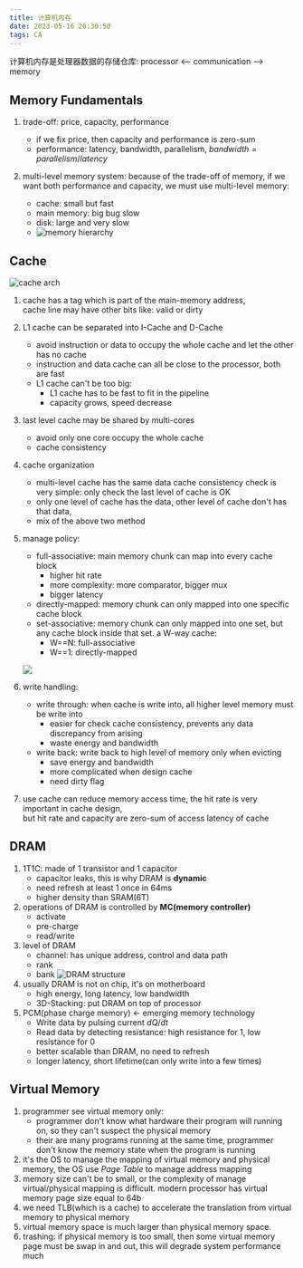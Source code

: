 ```yaml
---
title: 计算机内存
date: 2023-05-16 20:30:50
tags: CA
---
```


计算机内存是处理器数据的存储仓库: processor <-- communication --> memory

<!--more-->

## Memory Fundamentals

1. trade-off: price, capacity, performance

   - if we fix price, then capacity and performance is zero-sum
   - performance: latency, bandwidth, parallelism, $bandwidth = parallelism/latency$

2. multi-level memory system: because of the trade-off of memory, if we want both performance and capacity, we must use multi-level memory:
   - cache: small but fast
   - main memory: big bug slow
   - disk: large and very slow
   - ![memory hierarchy](https://s2.loli.net/2023/05/16/w67oIMLc9lzJgUj.png)

## Cache

![cache arch](https://s2.loli.net/2023/05/17/5ZLsH8INkB3abgY.png)

1. cache has a tag which is part of the main-memory address,  
   cache line may have other bits like: valid or dirty
2. L1 cache can be separated into I-Cache and D-Cache
   - avoid instruction or data to occupy the whole cache and let the other has no cache
   - instruction and data cache can all be close to the processor, both are fast
   - L1 cache can't be too big:
     - L1 cache has to be fast to fit in the pipeline
     - capacity grows, speed decrease
3. last level cache may be shared by multi-cores
   - avoid only one core occupy the whole cache
   - cache consistency
4. cache organization
   - multi-level cache has the same data
     cache consistency check is very simple: only check the last level of cache is OK
   - only one level of cache has the data, other level of cache don't has that data,
   - mix of the above two method
5. manage policy:

   - full-associative: main memory chunk can map into every cache block
     - higher hit rate
     - more complexity: more comparator, bigger mux
     - bigger latency
   - directly-mapped: memory chunk can only mapped into one specific cache block
   - set-associative: memory chunk can only mapped into one set, but any cache block inside that set.
     a W-way cache:
     - W==N: full-associative
     - W==1: directly-mapped

   ![](https://s2.loli.net/2023/05/16/Rfg6NoOzwM3BU1V.png)

6. write handling:
   - write through: when cache is write into, all higher level memory must be write into
     - easier for check cache consistency, prevents any data discrepancy from arising
     - waste energy and bandwidth
   - write back: write back to high level of memory only when evicting
     - save energy and bandwidth
     - more complicated when design cache
     - need dirty flag
7. use cache can reduce memory access time, the hit rate is very important in cache design,  
   but hit rate and capacity are zero-sum of access latency of cache

## DRAM

1. 1T1C: made of 1 transistor and 1 capacitor
   - capacitor leaks, this is why DRAM is **dynamic**
   - need refresh at least 1 once in 64ms
   - higher density than SRAM(6T)
2. operations of DRAM is controlled by **MC(memory controller)**
   - activate
   - pre-charge
   - read/write
3. level of DRAM
   - channel: has unique address, control and data path
   - rank
   - bank
     ![DRAM structure](https://s2.loli.net/2023/05/16/AwulDzrFVa2C4G5.png)
4. usually DRAM is not on chip, it's on motherboard
   - high energy, long latency, low bandwidth
   - 3D-Stacking: put DRAM on top of processor
5. PCM(phase charge memory) <- emerging memory technology
   - Write data by pulsing current $dQ/dt$
   - Read data by detecting resistance: high resistance for 1, low resistance for 0
   - better scalable than DRAM, no need to refresh
   - longer latency, short lifetime(can only write into a few times)

## Virtual Memory

1. programmer see virtual memory only:
   - programmer don't know what hardware their program will running on, so they can't suspect the physical memory
   - their are many programs running at the same time, programmer don't know the memory state when the program is running
2. it's the OS to manage the mapping of virtual memory and physical memory, the OS use _Page Table_ to manage address mapping
3. memory size can't be to small, or the complexity of manage virtual/physical mapping is difficult.
   modern processor has virtual memory page size equal to 64b
4. we need TLB(which is a cache) to accelerate the translation from virtual memory to physical memory
5. virtual memory space is much larger than physical memory space.
6. trashing: if physical memory is too small, then some virtual memory page must be swap in and out,
   this will degrade system performance much
